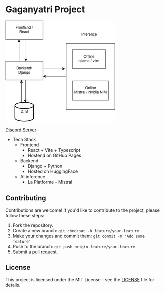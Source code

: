 # Gaganyatri Project


![Tech Stack](docs/architecture.jpg)


[Discord Server](https://discord.gg/h8ygUwvw)

- Tech Stack
  - Frontend
    - React + Vite + Typescript
    - Hostend on GitHub Pages
  - Backend
    - Django + Python
    - Hosted on HuggingFace
  - AI inference
    - La Platforme - Mistral


## Contributing

Contributions are welcome! If you'd like to contribute to the project, please follow these steps:

1. Fork the repository.
2. Create a new branch: `git checkout -b feature/your-feature`
3. Make your changes and commit them: `git commit -m 'Add some feature'`
4. Push to the branch: `git push origin feature/your-feature`
5. Submit a pull request.

## License

This project is licensed under the MIT License - see the [LICENSE](LICENSE) file for details.

